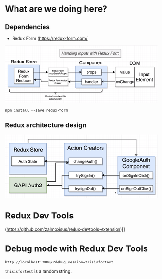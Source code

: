 # What are we doing here?

## Dependencies

- Redux Form (https://redux-form.com/)

![Redux Form](https://github.com/erossini/ReactJsTutorial/blob/master/10-twitchTV/images/reduxform.png)

```
npm install --save redux-form
```

## Redux architecture design

![Redux architecture design](https://github.com/erossini/ReactJsTutorial/blob/master/10-twitchTV/images/redux-architecture-design-for-oauth.png)

# Redux Dev Tools

(https://github.com/zalmoxisus/redux-devtools-extension)[]

# Debug mode with Redux Dev Tools

```
http://localhost:3000/?debug_session=thisisfortest
```

`thisisfortest` is a random string.